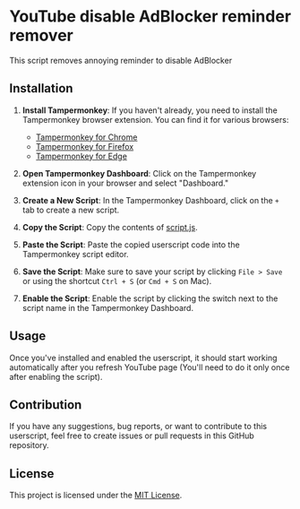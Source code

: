 # YouTube disable AdBlocker reminder remover
This script removes annoying reminder to disable AdBlocker

## Installation

1. **Install Tampermonkey**:
   If you haven't already, you need to install the Tampermonkey browser extension. You can find it for various browsers:
   - [Tampermonkey for Chrome](https://chrome.google.com/webstore/detail/tampermonkey/dhdgffkkebhmkfjojejmpbldmpobfkfo)
   - [Tampermonkey for Firefox](https://addons.mozilla.org/en-US/firefox/addon/tampermonkey/)
   - [Tampermonkey for Edge](https://microsoftedge.microsoft.com/addons/detail/tampermonkey/iikmkjmpaadaobahmlepeloendndfphd)

2. **Open Tampermonkey Dashboard**:
   Click on the Tampermonkey extension icon in your browser and select "Dashboard."

3. **Create a New Script**:
   In the Tampermonkey Dashboard, click on the `+` tab to create a new script.

4. **Copy the Script**:
   Copy the contents of [script.js](https://github.com/Dmytro-Leonov/YouTubeDisableAdBlockerReminderRemover/blob/main/script.js).

5. **Paste the Script**:
   Paste the copied userscript code into the Tampermonkey script editor.

6. **Save the Script**:
   Make sure to save your script by clicking `File > Save` or using the shortcut `Ctrl + S` (or `Cmd + S` on Mac).

7. **Enable the Script**:
   Enable the script by clicking the switch next to the script name in the Tampermonkey Dashboard.

## Usage

Once you've installed and enabled the userscript, it should start working automatically after you refresh YouTube page (You'll need to do it only once after enabling the script).

## Contribution

If you have any suggestions, bug reports, or want to contribute to this userscript, feel free to create issues or pull requests in this GitHub repository.

## License

This project is licensed under the [MIT License](LICENSE).
